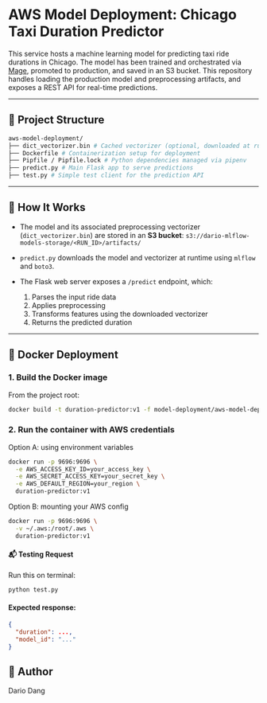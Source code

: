 # AWS Model Deployment: Chicago Taxi Duration Predictor

This service hosts a machine learning model for predicting taxi ride durations in Chicago. The model has been trained and orchestrated via [Mage](https://github.com/mage-ai/mage-ai), promoted to production, and saved in an S3 bucket. This repository handles loading the production model and preprocessing artifacts, and exposes a REST API for real-time predictions.

---

## 🔧 Project Structure
```bash
aws-model-deployment/
├── dict_vectorizer.bin # Cached vectorizer (optional, downloaded at runtime)
├── Dockerfile # Containerization setup for deployment
├── Pipfile / Pipfile.lock # Python dependencies managed via pipenv
├── predict.py # Main Flask app to serve predictions
├── test.py # Simple test client for the prediction API
```

---

## 🚀 How It Works

- The model and its associated preprocessing vectorizer (`dict_vectorizer.bin`) are stored in an **S3 bucket**: ```s3://dario-mlflow-models-storage/<RUN_ID>/artifacts/```

- `predict.py` downloads the model and vectorizer at runtime using `mlflow` and `boto3`.

- The Flask web server exposes a `/predict` endpoint, which:
    1. Parses the input ride data
    2. Applies preprocessing
    3. Transforms features using the downloaded vectorizer
    4. Returns the predicted duration

---

## 🐳 Docker Deployment

### 1. **Build the Docker image**
From the project root:

```bash
docker build -t duration-predictor:v1 -f model-deployment/aws-model-deployment/Dockerfile .
```

### 2. **Run the container with AWS credentials**
Option A: using environment variables

```bash
docker run -p 9696:9696 \
  -e AWS_ACCESS_KEY_ID=your_access_key \
  -e AWS_SECRET_ACCESS_KEY=your_secret_key \
  -e AWS_DEFAULT_REGION=your_region \
  duration-predictor:v1
```

Option B: mounting your AWS config
```bash
docker run -p 9696:9696 \
  -v ~/.aws:/root/.aws \
  duration-predictor:v1
```

#### 📬 Testing Request
Run this on terminal:

```bash
python test.py
```

#### Expected response:

```json
{
  "duration": ...,
  "model_id": "..."
}
```


## 👤 Author
Dario Dang